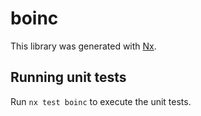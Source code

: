 # boinc

This library was generated with [Nx](https://nx.dev).

## Running unit tests

Run `nx test boinc` to execute the unit tests.
